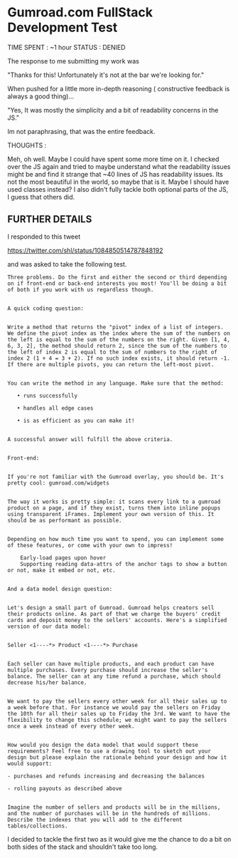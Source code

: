 # Gumroad.com FullStack Development Test

TIME SPENT : ~1 hour
STATUS : DENIED

The response to me submitting my work was 

"Thanks for this! Unfortunately it's not at the bar we're looking for."

When pushed for a little more in-depth reasoning ( constructive feedback is always a good thing)...

"Yes, It was mostly the simplicity and a bit of readability concerns in the JS."

Im not paraphrasing, that was the entire feedback. 

THOUGHTS :

Meh, oh well. Maybe I could have spent some more time on it. I checked over the JS again and tried to maybe understand what the readability issues might be and find it strange that ~40 lines of JS has readability issues. Its not the most beautiful in the world, so maybe that is it. Maybe I should have used classes instead? I also didn't fully tackle both optional parts of the JS, I guess that others did. 


FURTHER DETAILS
---

I responded to this tweet

https://twitter.com/shl/status/1084850514787848192

and was asked to take the following test. 

```
Three problems. Do the first and either the second or third depending on if front-end or back-end interests you most! You'll be doing a bit of both if you work with us regardless though.


A quick coding question:


Write a method that returns the "pivot" index of a list of integers. We define the pivot index as the index where the sum of the numbers on the left is equal to the sum of the numbers on the right. Given [1, 4, 6, 3, 2], the method should return 2, since the sum of the numbers to the left of index 2 is equal to the sum of numbers to the right of index 2 (1 + 4 = 3 + 2). If no such index exists, it should return -1. If there are multiple pivots, you can return the left-most pivot.


You can write the method in any language. Make sure that the method:

   • runs successfully

   • handles all edge cases

   • is as efficient as you can make it!


A successful answer will fulfill the above criteria.


Front-end:


If you're not familiar with the Gumroad overlay, you should be. It's pretty cool: gumroad.com/widgets


The way it works is pretty simple: it scans every link to a gumroad product on a page, and if they exist, turns them into inline popups using transparent iFrames. Implement your own version of this. It should be as performant as possible.


Depending on how much time you want to spend, you can implement some of these features, or come with your own to impress!

    Early-load pages upon hover
    Supporting reading data-attrs of the anchor tags to show a button or not, make it embed or not, etc.


And a data model design question:


Let's design a small part of Gumroad. Gumroad helps creators sell their products online. As part of that we charge the buyers' credit cards and deposit money to the sellers' accounts. Here's a simplified version of our data model:


Seller <1----*> Product <1----*> Purchase


Each seller can have multiple products, and each product can have multiple purchases. Every purchase should increase the seller's balance. The seller can at any time refund a purchase, which should decrease his/her balance.


We want to pay the sellers every other week for all their sales up to a week before that. For instance we would pay the sellers on Friday the 10th for all their sales up to Friday the 3rd. We want to have the flexibility to change this schedule; we might want to pay the sellers once a week instead of every other week.


How would you design the data model that would support these requirements? Feel free to use a drawing tool to sketch out your design but please explain the rationale behind your design and how it would support:

- purchases and refunds increasing and decreasing the balances

- rolling payouts as described above


Imagine the number of sellers and products will be in the millions, and the number of purchases will be in the hundreds of millions. Describe the indexes that you will add to the different tables/collections.

```

I decided to tackle the first two as it would give me the chance to do a bit on both sides of the stack and shouldn't take too long. 
